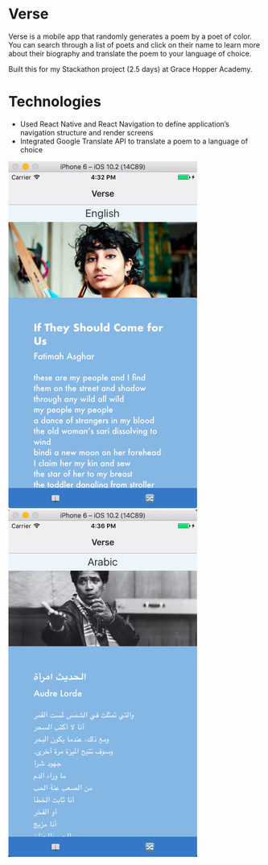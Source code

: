 # Verse

Verse is a mobile app that randomly generates a poem by a poet of color. You can search through a list of poets and click on their name to learn more about their biography and translate the poem to your language of choice.

Built this for my Stackathon project (2.5 days) at Grace Hopper Academy.

# Technologies
- Used React Native and React Navigation to define application’s navigation structure and render screens
- Integrated Google Translate API to translate a poem to a language of choice

![Home screen](/Verse-home.png)
![Translated screen](/Verse-translated.png)

